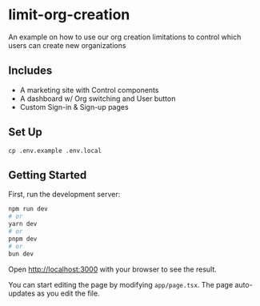 # limit-org-creation

An example on how to use our org creation limitations to control which users can create new organizations

## Includes

- A marketing site with Control components
- A dashboard w/ Org switching and User button
- Custom Sign-in & Sign-up pages

## Set Up

```
cp .env.example .env.local
```

## Getting Started

First, run the development server:

```bash
npm run dev
# or
yarn dev
# or
pnpm dev
# or
bun dev
```

Open [http://localhost:3000](http://localhost:3000) with your browser to see the result.

You can start editing the page by modifying `app/page.tsx`. The page auto-updates as you edit the file.
